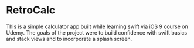 # RetroCalc
This is a simple calculator app built while learning swift via iOS 9 course on Udemy.  The goals of the project were to build confidence with swift basics and stack views and to incorporate a splash screen.
